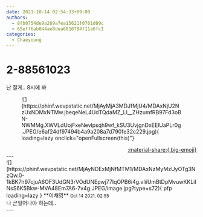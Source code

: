 ```yaml
---
date: 2021-10-14 02:54:33+09:00
authors:
  - 8fb0754de9a269a7ea15621f0761d09c
  - 65eff6ab044ae8dea6816794f11a6fc1
categories:
  - Chaeyoung
---
```


# 2-88561023

<div class="post-container" markdown="1">
<div class="content-container md-sidebar__scrollwrap" markdown="1">

난 잘게.. 8시에 봐
<figure markdown="1">
![](https://phinf.wevpstatic.net/MjAyMjA3MDJfMjU4/MDAxNjU2NzUxNDMxNTMw.jbeqeNeL4UdTQdaMZ_LI__ZHzumfRB97Fd3oBN-NWMMg.XWVLdUojFxeNevlpsqh9wf_kSU3UvjgnDxEElUaPLr0g.JPEG/e6af24df97494b4a9a208a7d790fe32c229.jpg){ loading=lazy onclick="openFullscreen(this)"}
</figure>


</div>
</div>

<div style="text-align: right;" markdown="1">
<a href="https://weverse.io/fromis9/fanpost/2-88561023" style="text-align: right;">:material-share:{.big-emoji}</a>
</div>
---

<div class="comments-container md-sidebar__scrollwrap" markdown="1">
<div class="comment" markdown="1">
<div class='id-container' markdown="1">
![](https://phinf.wevpstatic.net/MjAyNDExMjNfMTM1/MDAxNzMyMzUyOTg3NzQw.0-1kBK7h97cjuA6OF3UdGN3rVOdUNEpwj77IqOPB6i4g.vliiUmBtDpMvuwKKLiINsS6K5Bkw-MVA48Em7A6-7v4g.JPEG/image.jpg?type=s72){ pfp loading=lazy }
**<span class="artist">이채영</span>** <small>Oct 14 2021, 02:55</small><br>
</div>
<div class='comment-body' markdown="1">
나 곧일어나야 하는데..
</div>
</div>
</div>
---
